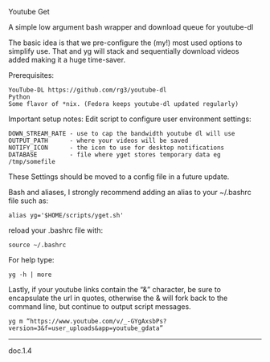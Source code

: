 Youtube Get

A simple low argument bash wrapper and download queue for youtube-dl

The basic idea is that we pre-configure the (my!) most used options to simplify use. That and yg will stack and sequentially download videos added making it a huge time-saver.

Prerequisites:

    YouTube-DL https://github.com/rg3/youtube-dl
    Python
    Some flavor of *nix. (Fedora keeps youtube-dl updated regularly)

Important setup notes: Edit script to configure user environment settings:

    DOWN_STREAM_RATE - use to cap the bandwidth youtube dl will use
    OUTPUT_PATH      - where your videos will be saved
    NOTIFY_ICON      - the icon to use for desktop notifications
    DATABASE         - file where yget stores temporary data eg /tmp/somefile

These Settings should be moved to a config file in a future update.

Bash and aliases, I strongly recommend adding an alias to your ~/.bashrc file such as:

    alias yg='$HOME/scripts/yget.sh'

reload your .bashrc file with:

    source ~/.bashrc
     
For help type:

    yg -h | more

Lastly, if your youtube links contain the “&” character, be sure to encapsulate the url in quotes, otherwise the & will fork back to the command line, but continue to output script messages.

    yg m “https://www.youtube.com/v/_-GYgAxsbPs?version=3&f=user_uploads&app=youtube_gdata”

-------
doc.1.4

